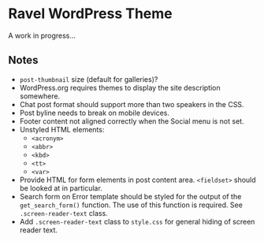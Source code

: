 # Ravel WordPress Theme

A work in progress...

## Notes

* `post-thumbnail` size (default for galleries)?
* WordPress.org requires themes to display the site description somewhere.
* Chat post format should support more than two speakers in the CSS.
* Post byline needs to break on mobile devices.
* Footer content not aligned correctly when the Social menu is not set.
* Unstyled HTML elements:
	* `<acronym>`
	* `<abbr>`
	* `<kbd>`
	* `<tt>`
	* `<var>`
* Provide HTML for form elements in post content area.  `<fieldset>` should be looked at in particular.
* Search form on Error template should be styled for the output of the `get_search_form()` function.  The use of this function is required.  See `.screen-reader-text` class.
* Add `.screen-reader-text` class to `style.css` for general hiding of screen reader text.
